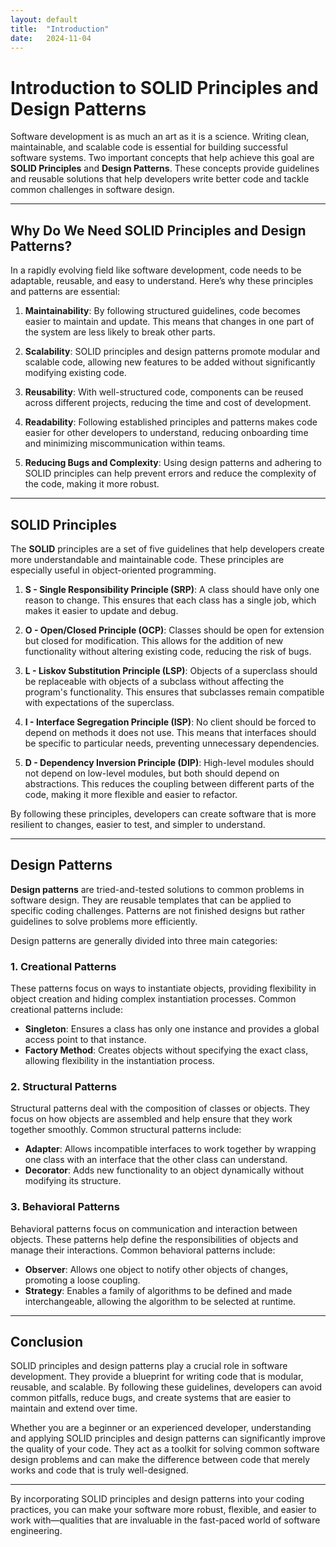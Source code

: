 ```yaml
---
layout: default
title:  "Introduction"
date:   2024-11-04
---
```


# Introduction to SOLID Principles and Design Patterns

Software development is as much an art as it is a science. Writing clean, maintainable, and scalable code is essential for building successful software systems. Two important concepts that help achieve this goal are **SOLID Principles** and **Design Patterns**. These concepts provide guidelines and reusable solutions that help developers write better code and tackle common challenges in software design.

---

## Why Do We Need SOLID Principles and Design Patterns?

In a rapidly evolving field like software development, code needs to be adaptable, reusable, and easy to understand. Here’s why these principles and patterns are essential:

1. **Maintainability**: By following structured guidelines, code becomes easier to maintain and update. This means that changes in one part of the system are less likely to break other parts.

2. **Scalability**: SOLID principles and design patterns promote modular and scalable code, allowing new features to be added without significantly modifying existing code.

3. **Reusability**: With well-structured code, components can be reused across different projects, reducing the time and cost of development.

4. **Readability**: Following established principles and patterns makes code easier for other developers to understand, reducing onboarding time and minimizing miscommunication within teams.

5. **Reducing Bugs and Complexity**: Using design patterns and adhering to SOLID principles can help prevent errors and reduce the complexity of the code, making it more robust.

---

## SOLID Principles

The **SOLID** principles are a set of five guidelines that help developers create more understandable and maintainable code. These principles are especially useful in object-oriented programming.

1. **S - Single Responsibility Principle (SRP)**: A class should have only one reason to change. This ensures that each class has a single job, which makes it easier to update and debug.

2. **O - Open/Closed Principle (OCP)**: Classes should be open for extension but closed for modification. This allows for the addition of new functionality without altering existing code, reducing the risk of bugs.

3. **L - Liskov Substitution Principle (LSP)**: Objects of a superclass should be replaceable with objects of a subclass without affecting the program's functionality. This ensures that subclasses remain compatible with expectations of the superclass.

4. **I - Interface Segregation Principle (ISP)**: No client should be forced to depend on methods it does not use. This means that interfaces should be specific to particular needs, preventing unnecessary dependencies.

5. **D - Dependency Inversion Principle (DIP)**: High-level modules should not depend on low-level modules, but both should depend on abstractions. This reduces the coupling between different parts of the code, making it more flexible and easier to refactor.

By following these principles, developers can create software that is more resilient to changes, easier to test, and simpler to understand.

---

## Design Patterns

**Design patterns** are tried-and-tested solutions to common problems in software design. They are reusable templates that can be applied to specific coding challenges. Patterns are not finished designs but rather guidelines to solve problems more efficiently.

Design patterns are generally divided into three main categories:

### 1. Creational Patterns
These patterns focus on ways to instantiate objects, providing flexibility in object creation and hiding complex instantiation processes. Common creational patterns include:
   - **Singleton**: Ensures a class has only one instance and provides a global access point to that instance.
   - **Factory Method**: Creates objects without specifying the exact class, allowing flexibility in the instantiation process.

### 2. Structural Patterns
Structural patterns deal with the composition of classes or objects. They focus on how objects are assembled and help ensure that they work together smoothly. Common structural patterns include:
   - **Adapter**: Allows incompatible interfaces to work together by wrapping one class with an interface that the other class can understand.
   - **Decorator**: Adds new functionality to an object dynamically without modifying its structure.

### 3. Behavioral Patterns
Behavioral patterns focus on communication and interaction between objects. These patterns help define the responsibilities of objects and manage their interactions. Common behavioral patterns include:
   - **Observer**: Allows one object to notify other objects of changes, promoting a loose coupling.
   - **Strategy**: Enables a family of algorithms to be defined and made interchangeable, allowing the algorithm to be selected at runtime.

---

## Conclusion

SOLID principles and design patterns play a crucial role in software development. They provide a blueprint for writing code that is modular, reusable, and scalable. By following these guidelines, developers can avoid common pitfalls, reduce bugs, and create systems that are easier to maintain and extend over time.

Whether you are a beginner or an experienced developer, understanding and applying SOLID principles and design patterns can significantly improve the quality of your code. They act as a toolkit for solving common software design problems and can make the difference between code that merely works and code that is truly well-designed.

---

By incorporating SOLID principles and design patterns into your coding practices, you can make your software more robust, flexible, and easier to work with—qualities that are invaluable in the fast-paced world of software engineering.
